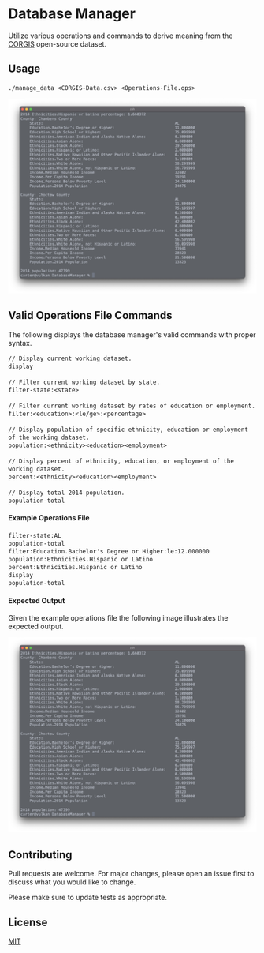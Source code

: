 # Database Manager

Utilize various operations and commands to derive meaning from the [CORGIS](https://corgis-edu.github.io/corgis/) open-source dataset.

## Usage

```
./manage_data <CORGIS-Data.csv> <Operations-File.ops>
```

![Expected Output Image](image1.png)

## Valid Operations File Commands
The following displays the database manager's valid commands with proper syntax.
```
// Display current working dataset.
display

// Filter current working dataset by state.
filter-state:<state>

// Filter current working dataset by rates of education or employment.
filter:<education>:<le/ge>:<percentage>

// Display population of specific ethnicity, education or employment of the working dataset.
population:<ethnicity><education><employment>

// Display percent of ethnicity, education, or employment of the working dataset.
percent:<ethnicity><education><employment>

// Display total 2014 population.
population-total
```

#### Example Operations File
```
filter-state:AL
population-total
filter:Education.Bachelor's Degree or Higher:le:12.000000
population:Ethnicities.Hispanic or Latino
percent:Ethnicities.Hispanic or Latino
display
population-total
```

#### Expected Output
Given the example operations file the following image illustrates the expected output.

![Expected Output Image](image1.png)



## Contributing
Pull requests are welcome. For major changes, please open an issue first to discuss what you would like to change.

Please make sure to update tests as appropriate.

## License
[MIT](https://choosealicense.com/licenses/mit/)
